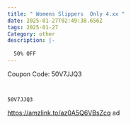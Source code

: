 ```yaml
---
title: " Womens Slippers  Only 4.xx "
date: 2025-01-27T02:49:38.656Z
tags: 2025-01-27
Category: other
description: |-
  
  50% OFF
---
```

C﻿oupon Code: 50V7JJQ3

<pre class="language-javascript"><code

class="language-javascript"> 

50V7JJQ3 </code></pre>

https://amzlink.to/az0A5Q6VBsZcq   ad